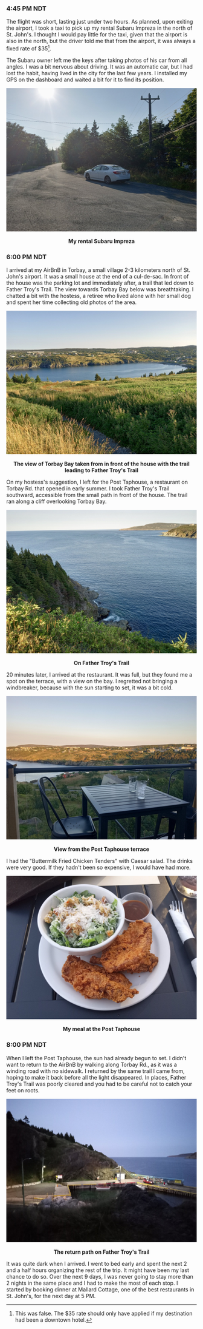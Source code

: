 ### 4:45 PM NDT
The flight was short, lasting just under two hours. As planned, upon exiting the airport, I took a taxi to pick up my rental Subaru Impreza in the north of St. John's. I thought I would pay little for the taxi, given that the airport is also in the north, but the driver told me that from the airport, it was always a fixed rate of $35[^1].

The Subaru owner left me the keys after taking photos of his car from all angles. I was a bit nervous about driving. It was an automatic car, but I had lost the habit, having lived in the city for the last few years. I installed my GPS on the dashboard and waited a bit for it to find its position.

![My rental Subaru Impreza](/assets/2023/09/20230902_newfoundland/subaru.jpg)
<p align="center"><b>My rental Subaru Impreza</b></p>

### 6:00 PM NDT
I arrived at my AirBnB in Torbay, a small village 2-3 kilometers north of St. John's airport. It was a small house at the end of a cul-de-sac. In front of the house was the parking lot and immediately after, a trail that led down to Father Troy's Trail. The view towards Torbay Bay below was breathtaking. I chatted a bit with the hostess, a retiree who lived alone with her small dog and spent her time collecting old photos of the area.

![The view of Torbay Bay taken from in front of the house with the trail leading to Father Troy's Trail](/assets/2023/09/20230902_newfoundland/torbaybight.jpg)
<p align="center"><b>The view of Torbay Bay taken from in front of the house with the trail leading to Father Troy's Trail</b></p>

On my hostess's suggestion, I left for the Post Taphouse, a restaurant on Torbay Rd. that opened in early summer. I took Father Troy's Trail southward, accessible from the small path in front of the house. The trail ran along a cliff overlooking Torbay Bay.

![On Father Troy's Trail](/assets/2023/09/20230902_newfoundland/fathertroys_trail.jpg)
<p align="center"><b>On Father Troy's Trail</b></p>

20 minutes later, I arrived at the restaurant. It was full, but they found me a spot on the terrace, with a view on the bay. I regretted not bringing a windbreaker, because with the sun starting to set, it was a bit cold.

![View from the Post Taphouse terrace](/assets/2023/09/20230902_newfoundland/post_taphouse02.jpg)
<p align="center"><b>View from the Post Taphouse terrace</b></p>

I had the "Buttermilk Fried Chicken Tenders" with Caesar salad. The drinks were very good. If they hadn't been so expensive, I would have had more.

![My meal at the Post Taphouse](/assets/2023/09/20230902_newfoundland/post_taphouse.jpg)
<p align="center"><b>My meal at the Post Taphouse</b></p>

### 8:00 PM NDT
When I left the Post Taphouse, the sun had already begun to set. I didn't want to return to the AirBnB by walking along Torbay Rd., as it was a winding road with no sidewalk. I returned by the same trail I came from, hoping to make it back before all the light disappeared. In places, Father Troy's Trail was poorly cleared and you had to be careful not to catch your feet on roots.

![The return path on Father Troy's Trail](/assets/2023/09/20230902_newfoundland/fathertroys_trail02.jpg)
<p align="center"><b>The return path on Father Troy's Trail</b></p>

It was quite dark when I arrived. I went to bed early and spent the next 2 and a half hours organizing the rest of the trip. It might have been my last chance to do so. Over the next 9 days, I was never going to stay more than 2 nights in the same place and I had to make the most of each stop. I started by booking dinner at Mallard Cottage, one of the best restaurants in St. John's, for the next day at 5 PM.

[^1]: This was false. The $35 rate should only have applied if my destination had been a downtown hotel.